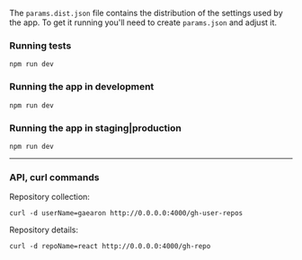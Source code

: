 The `params.dist.json` file contains the distribution of the settings used by the app.
To get it running you'll need to create `params.json` and adjust it.

### Running tests

```
npm run dev
```
### Running the app in development
```
npm run dev
```
### Running the app in staging|production
```
npm run dev
```

------

### API, curl commands

Repository collection:
```
curl -d userName=gaearon http://0.0.0.0:4000/gh-user-repos
```
Repository details:
```
curl -d repoName=react http://0.0.0.0:4000/gh-repo
```
